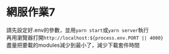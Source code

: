 # 網服作業7

請先設定好.env的參數，並用`yarn start`或`yarn server`執行  
再用瀏覽器打開`http://localhost:${process.env.PORT || 4000}`  
盡量把要載的modules減少到最小了，減少下載套件時間
